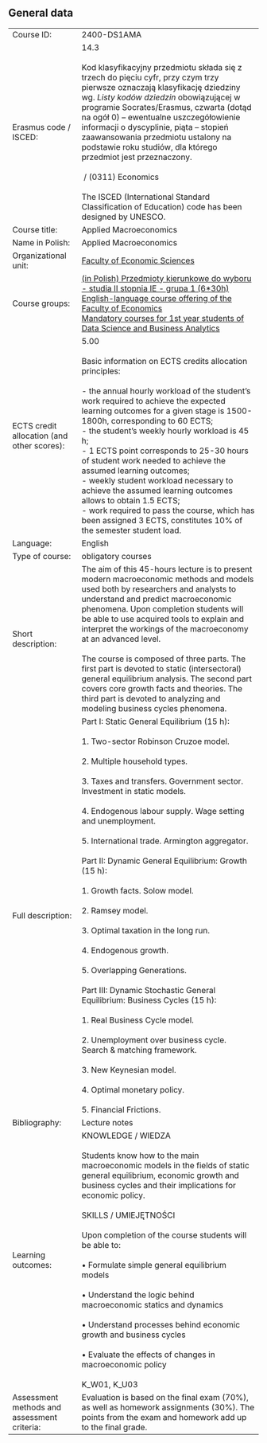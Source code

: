 ## General data

|                                             |                                                                                                                                                                                                                                                                                                                                                                                                                                                                                                                                                                                                                                                                                                                                                                                                                                                                        |
| ------------------------------------------- | ---------------------------------------------------------------------------------------------------------------------------------------------------------------------------------------------------------------------------------------------------------------------------------------------------------------------------------------------------------------------------------------------------------------------------------------------------------------------------------------------------------------------------------------------------------------------------------------------------------------------------------------------------------------------------------------------------------------------------------------------------------------------------------------------------------------------------------------------------------------------- |
| Course ID:                                  | 2400-DS1AMA                                                                                                                                                                                                                                                                                                                                                                                                                                                                                                                                                                                                                                                                                                                                                                                                                                                            |
| Erasmus code / ISCED:                       | 14.3 <br><br>Kod klasyfikacyjny przedmiotu składa się z trzech do pięciu cyfr, przy czym trzy pierwsze oznaczają klasyfikację dziedziny wg. _Listy kodów dziedzin_ obowiązującej w programie Socrates/Erasmus, czwarta (dotąd na ogół 0) – ewentualne uszczegółowienie informacji o dyscyplinie, piąta – stopień zaawansowania przedmiotu ustalony na podstawie roku studiów, dla którego przedmiot jest przeznaczony.<br><br> / (0311) Economics <br><br>The ISCED (International Standard Classification of Education) code has been designed by UNESCO.                                                                                                                                                                                                                                                                                                             |
| Course title:                               | Applied Macroeconomics                                                                                                                                                                                                                                                                                                                                                                                                                                                                                                                                                                                                                                                                                                                                                                                                                                                 |
| Name in Polish:                             | Applied Macroeconomics                                                                                                                                                                                                                                                                                                                                                                                                                                                                                                                                                                                                                                                                                                                                                                                                                                                 |
| Organizational unit:                        | [Faculty of Economic Sciences](https://usosweb.uw.edu.pl/kontroler.php?_action=katalog2/jednostki/pokazJednostke&kod=24000000)                                                                                                                                                                                                                                                                                                                                                                                                                                                                                                                                                                                                                                                                                                                                         |
| Course groups:                              | [(in Polish) Przedmioty kierunkowe do wyboru - studia II stopnia IE - grupa 1 (6*30h)](https://usosweb.uw.edu.pl/kontroler.php?_action=katalog2/przedmioty/szukajPrzedmiotu&method=faculty_groups&jed_org_kod=24000000&grupaKod=2400-PL2-WKIE1)  <br>[English-language course offering of the Faculty of Economics](https://usosweb.uw.edu.pl/kontroler.php?_action=katalog2/przedmioty/szukajPrzedmiotu&method=faculty_groups&jed_org_kod=24000000&grupaKod=2400-EN-OFFER)  <br>[Mandatory courses for 1st year students of Data Science and Business Analytics](https://usosweb.uw.edu.pl/kontroler.php?_action=katalog2/przedmioty/szukajPrzedmiotu&method=faculty_groups&jed_org_kod=24000000&grupaKod=2400-EN2-DSU1)                                                                                                                                              |
| ECTS credit allocation (and other scores):  | 5.00 <br><br>Basic information on ECTS credits allocation principles:<br><br>- the annual hourly workload of the student’s work required to achieve the expected learning outcomes for a given stage is 1500-1800h, corresponding to 60 ECTS;<br>- the student’s weekly hourly workload is 45 h;<br>- 1 ECTS point corresponds to 25-30 hours of student work needed to achieve the assumed learning outcomes;<br>- weekly student workload necessary to achieve the assumed learning outcomes allows to obtain 1.5 ECTS;<br>- work required to pass the course, which has been assigned 3 ECTS, constitutes 10% of the semester student load.                                                                                                                                                                                                                         |
| Language:                                   | English                                                                                                                                                                                                                                                                                                                                                                                                                                                                                                                                                                                                                                                                                                                                                                                                                                                                |
| Type of course:                             | obligatory courses                                                                                                                                                                                                                                                                                                                                                                                                                                                                                                                                                                                                                                                                                                                                                                                                                                                     |
| Short description:                          | The aim of this 45-hours lecture is to present modern macroeconomic methods and models used both by researchers and analysts to understand and predict macroeconomic phenomena. Upon completion students will be able to use acquired tools to explain and interpret the workings of the macroeconomy at an advanced level.<br><br>The course is composed of three parts. The first part is devoted to static (intersectoral) general equilibrium analysis. The second part covers core growth facts and theories. The third part is devoted to analyzing and modeling business cycles phenomena.                                                                                                                                                                                                                                                                      |
| Full description:                           | Part I: Static General Equilibrium (15 h):<br><br>1. Two-sector Robinson Cruzoe model.<br><br>2. Multiple household types.<br><br>3. Taxes and transfers. Government sector. Investment in static models.<br><br>4. Endogenous labour supply. Wage setting and unemployment.<br><br>5. International trade. Armington aggregator.<br><br>Part II: Dynamic General Equilibrium: Growth (15 h):<br><br>1. Growth facts. Solow model.<br><br>2. Ramsey model.<br><br>3. Optimal taxation in the long run.<br><br>4. Endogenous growth.<br><br>5. Overlapping Generations.<br><br>Part III: Dynamic Stochastic General Equilibrium: Business Cycles (15 h):<br><br>1. Real Business Cycle model.<br><br>2. Unemployment over business cycle. Search & matching framework.<br><br>3. New Keynesian model.<br><br>4. Optimal monetary policy.<br><br>5. Financial Frictions. |
| Bibliography:                               | Lecture notes                                                                                                                                                                                                                                                                                                                                                                                                                                                                                                                                                                                                                                                                                                                                                                                                                                                          |
| Learning outcomes:                          | KNOWLEDGE / WIEDZA<br><br>Students know how to the main macroeconomic models in the fields of static general equilibrium, economic growth and business cycles and their implications for economic policy.<br><br>SKILLS / UMIEJĘTNOŚCI<br><br>Upon completion of the course students will be able to:<br><br>• Formulate simple general equilibrium models<br><br>• Understand the logic behind macroeconomic statics and dynamics<br><br>• Understand processes behind economic growth and business cycles<br><br>• Evaluate the effects of changes in macroeconomic policy<br><br>K_W01, K_U03                                                                                                                                                                                                                                                                       |
| Assessment methods and assessment criteria: | Evaluation is based on the final exam (70%), as well as homework assignments (30%). The points from the exam and homework add up to the final grade.                                                                                                                                                                                                                                                                                                                                                                                                                                                                                                                                                                                                                                                                                                                   |